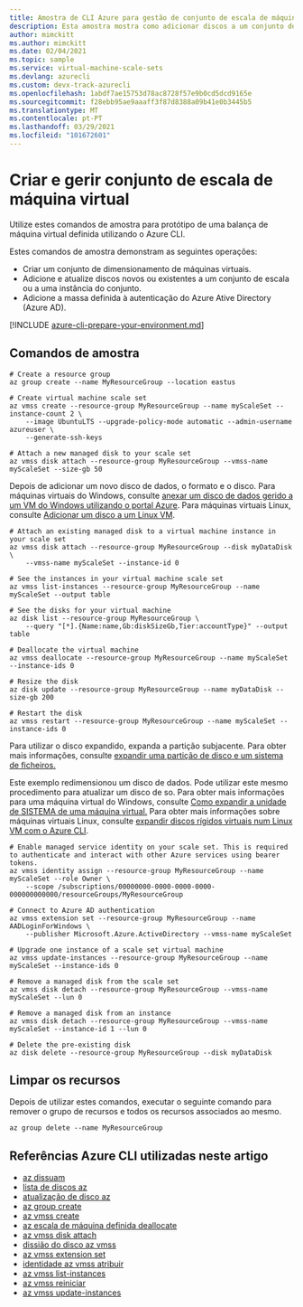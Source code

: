 ```yaml
---
title: Amostra de CLI Azure para gestão de conjunto de escala de máquina virtual
description: Esta amostra mostra como adicionar discos a um conjunto de escala de máquina virtual. Pode atualizar discos e adicionar as suas máquinas virtuais à autenticação AD AZure.
author: mimckitt
ms.author: mimckitt
ms.date: 02/04/2021
ms.topic: sample
ms.service: virtual-machine-scale-sets
ms.devlang: azurecli
ms.custom: devx-track-azurecli
ms.openlocfilehash: 1abdf7ae15753d78ac8728f57e9b0cd5dcd9165e
ms.sourcegitcommit: f28ebb95ae9aaaff3f87d8388a09b41e0b3445b5
ms.translationtype: MT
ms.contentlocale: pt-PT
ms.lasthandoff: 03/29/2021
ms.locfileid: "101672601"
---
```

# <a name="create-and-manage-virtual-machine-scale-set"></a>Criar e gerir conjunto de escala de máquina virtual

Utilize estes comandos de amostra para protótipo de uma balança de máquina virtual definida utilizando o Azure CLI.

Estes comandos de amostra demonstram as seguintes operações:

* Criar um conjunto de dimensionamento de máquinas virtuais.
* Adicione e atualize discos novos ou existentes a um conjunto de escala ou a uma instância do conjunto.
* Adicione a massa definida à autenticação do Azure Ative Directory (Azure AD).

[!INCLUDE [azure-cli-prepare-your-environment.md](../../../includes/azure-cli-prepare-your-environment.md)]

## <a name="sample-commands"></a>Comandos de amostra

```azurecli
# Create a resource group
az group create --name MyResourceGroup --location eastus

# Create virtual machine scale set
az vmss create --resource-group MyResourceGroup --name myScaleSet --instance-count 2 \
    --image UbuntuLTS --upgrade-policy-mode automatic --admin-username azureuser \
    --generate-ssh-keys

# Attach a new managed disk to your scale set
az vmss disk attach --resource-group MyResourceGroup --vmss-name myScaleSet --size-gb 50
```

Depois de adicionar um novo disco de dados, o formato e o disco. Para máquinas virtuais do Windows, consulte [anexar um disco de dados gerido a um VM do Windows utilizando o portal Azure](../../virtual-machines/windows/attach-managed-disk-portal.md). Para máquinas virtuais Linux, consulte [Adicionar um disco a um Linux VM](../../virtual-machines/linux/add-disk.md).

```azurecli
# Attach an existing managed disk to a virtual machine instance in your scale set
az vmss disk attach --resource-group MyResourceGroup --disk myDataDisk \
    --vmss-name myScaleSet --instance-id 0

# See the instances in your virtual machine scale set
az vmss list-instances --resource-group MyResourceGroup --name myScaleSet --output table

# See the disks for your virtual machine
az disk list --resource-group MyResourceGroup \
    --query "[*].{Name:name,Gb:diskSizeGb,Tier:accountType}" --output table

# Deallocate the virtual machine
az vmss deallocate --resource-group MyResourceGroup --name myScaleSet --instance-ids 0 

# Resize the disk
az disk update --resource-group MyResourceGroup --name myDataDisk --size-gb 200

# Restart the disk
az vmss restart --resource-group MyResourceGroup --name myScaleSet --instance-ids 0
```

Para utilizar o disco expandido, expanda a partição subjacente. Para obter mais informações, consulte [expandir uma partição de disco e um sistema de ficheiros.](../../virtual-machines/linux/expand-disks.md#expand-a-disk-partition-and-filesystem)

Este exemplo redimensionou um disco de dados. Pode utilizar este mesmo procedimento para atualizar um disco de so. Para obter mais informações para uma máquina virtual do Windows, consulte [Como expandir a unidade de SISTEMA de uma máquina virtual.](../../virtual-machines/windows/expand-os-disk.md) Para obter mais informações sobre máquinas virtuais Linux, consulte [expandir discos rígidos virtuais num Linux VM com o Azure CLI](../../virtual-machines/linux/expand-disks.md).

```azurecli
# Enable managed service identity on your scale set. This is required to authenticate and interact with other Azure services using bearer tokens.
az vmss identity assign --resource-group MyResourceGroup --name myScaleSet --role Owner \
    --scope /subscriptions/00000000-0000-0000-0000-000000000000/resourceGroups/MyResourceGroup

# Connect to Azure AD authentication
az vmss extension set --resource-group MyResourceGroup --name AADLoginForWindows \
    --publisher Microsoft.Azure.ActiveDirectory --vmss-name myScaleSet

# Upgrade one instance of a scale set virtual machine
az vmss update-instances --resource-group MyResourceGroup --name myScaleSet --instance-ids 0 

# Remove a managed disk from the scale set
az vmss disk detach --resource-group MyResourceGroup --vmss-name myScaleSet --lun 0

# Remove a managed disk from an instance
az vmss disk detach --resource-group MyResourceGroup --vmss-name myScaleSet --instance-id 1 --lun 0

# Delete the pre-existing disk
az disk delete --resource-group MyResourceGroup --disk myDataDisk
```

## <a name="clean-up-resources"></a>Limpar os recursos

Depois de utilizar estes comandos, executar o seguinte comando para remover o grupo de recursos e todos os recursos associados ao mesmo.

```azurecli
az group delete --name MyResourceGroup
```

## <a name="azure-cli-references-used-in-this-article"></a>Referências Azure CLI utilizadas neste artigo

* [az dissuam](/cli/azure/disk#az_disk_delete)
* [lista de discos az](/cli/azure/disk#az_disk_list)
* [atualização de disco az](/cli/azure/disk#az_disk_update)
* [az group create](/cli/azure/group#az_group_create)
* [az vmss create](/cli/azure/vmss#az_vmss_create)
* [az escala de máquina definida deallocate](/cli/azure/vmss#az_vmss_deallocate)
* [az vmss disk attach](/cli/azure/vmss/disk#az_vmss_disk_attach)
* [dissião do disco az vmss](/cli/azure/vmss/disk#az_vmss_disk_detach)
* [az vmss extension set](/cli/azure/vmss/extension#az_vmss_extension_set)
* [identidade az vmss atribuir](/cli/azure/vmss/identity#az_vmss_identity_assign)
* [az vmss list-instances](/cli/azure/vmss#az_vmss_list_instances)
* [az vmss reiniciar](/cli/azure/vmss#az_vmss_restart)
* [az vmss update-instances](/cli/azure/vmss#az_vmss_update_instances)